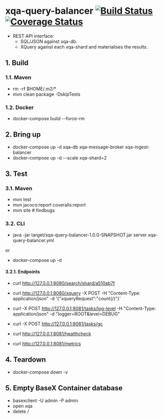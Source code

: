 # xqa-query-balancer [![Build Status](https://travis-ci.org/jameshnsears/xqa-query-balancer.svg?branch=master)](https://travis-ci.org/jameshnsears/xqa-query-balancer) [![Coverage Status](https://coveralls.io/repos/github/jameshnsears/xqa-query-balancer/badge.svg?branch=master)](https://coveralls.io/github/jameshnsears/xqa-query-balancer?branch=master)
* REST API interface:
    * SQL/JSON against xqa-db.
    * XQuery against each xqa-shard and materialises the results.

## 1. Build

### 1.1. Maven
* rm -rf $HOME/.m2/*
* mvn clean package -DskipTests

### 1.2. Docker
* docker-compose build --force-rm

## 2. Bring up
* docker-compose up -d xqa-db xqa-message-broker xqa-ingest-balancer
* docker-compose up -d --scale xqa-shard=2

## 3. Test

### 3.1. Maven
* mvn test
* mvn jacoco:report coveralls:report
* mvn site  # findbugs

### 3.2. CLI
* java -jar target/xqa-query-balancer-1.0.0-SNAPSHOT.jar server xqa-query-balancer.yml

or

* docker-compose up -d

#### 3.2.1. Endpoints
* curl http://127.0.0.1:8080/search/shard/a510ab7f
* curl http://127.0.0.1:8080/xquery -X POST -H "Content-Type: application/json" -d '{"xqueryRequest":"count(/)"}'

* curl -X POST http://127.0.0.1:8081/tasks/log-level -H "Content-Type: application/json" -d "logger=ROOT&level=DEBUG"
* curl -X POST http://127.0.0.1:8081/tasks/gc
* curl http://127.0.0.1:8081/healthcheck
* curl http://127.0.0.1:8081/metrics

## 4. Teardown
* docker-compose down -v

## 5. Empty BaseX Container database
* basexclient -U admin -P admin
* open xqa
* delete /
